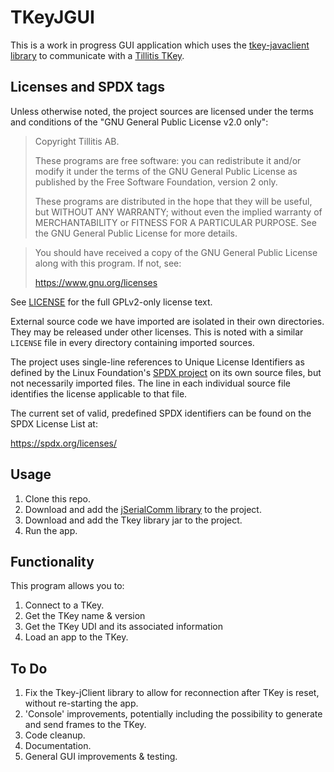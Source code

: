 # TKeyJGUI
This is a work in progress GUI application which uses the [tkey-javaclient library](https://github.com/tillitis/tkey-javaclient) to communicate with a [Tillitis TKey](https://www.tillitis.se).

## Licenses and SPDX tags

Unless otherwise noted, the project sources are licensed under the
terms and conditions of the "GNU General Public License v2.0 only":

> Copyright Tillitis AB.
>
> These programs are free software: you can redistribute it and/or
> modify it under the terms of the GNU General Public License as
> published by the Free Software Foundation, version 2 only.
>
> These programs are distributed in the hope that they will be useful,
> but WITHOUT ANY WARRANTY; without even the implied warranty of
> MERCHANTABILITY or FITNESS FOR A PARTICULAR PURPOSE. See the GNU
> General Public License for more details.

> You should have received a copy of the GNU General Public License
> along with this program. If not, see:
>
> https://www.gnu.org/licenses

See [LICENSE](LICENSE) for the full GPLv2-only license text.

External source code we have imported are isolated in their own
directories. They may be released under other licenses. This is noted
with a similar `LICENSE` file in every directory containing imported
sources.

The project uses single-line references to Unique License Identifiers
as defined by the Linux Foundation's [SPDX project](https://spdx.org/)
on its own source files, but not necessarily imported files. The line
in each individual source file identifies the license applicable to
that file.

The current set of valid, predefined SPDX identifiers can be found on
the SPDX License List at:

https://spdx.org/licenses/

## Usage
1. Clone this repo.
2. Download and add the [jSerialComm library](https://github.com/Fazecast/jSerialComm) to the project.
3. Download and add the Tkey library jar to the project.
4. Run the app.

## Functionality
This program allows you to:
1. Connect to a TKey.
2. Get the TKey name & version
3. Get the TKey UDI and its associated information
4. Load an app to the TKey.

## To Do
1. Fix the Tkey-jClient library to allow for reconnection after TKey is reset, without re-starting the app.
2. 'Console' improvements, potentially including the possibility to generate and send frames to the TKey.
3. Code cleanup.
4. Documentation.
5. General GUI improvements & testing.
